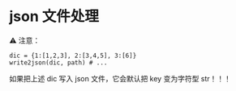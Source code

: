 # json 文件处理

⚠️ 注意：

```python3
dic = {1:[1,2,3], 2:[3,4,5], 3:[6]}
write2json(dic, path) # ...
```

如果把上述 dic 写入 json 文件，它会默认把 key 变为字符型 str！！！
